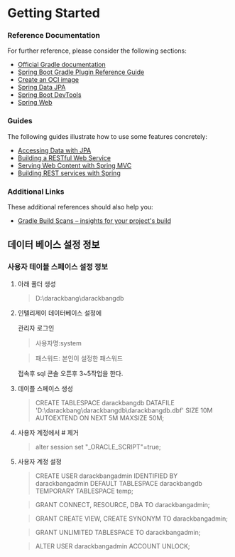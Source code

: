 # Getting Started

### Reference Documentation

For further reference, please consider the following sections:

* [Official Gradle documentation](https://docs.gradle.org)
* [Spring Boot Gradle Plugin Reference Guide](https://docs.spring.io/spring-boot/3.3.3/gradle-plugin)
* [Create an OCI image](https://docs.spring.io/spring-boot/3.3.3/gradle-plugin/packaging-oci-image.html)
* [Spring Data JPA](https://docs.spring.io/spring-boot/docs/3.3.3/reference/htmlsingle/index.html#data.sql.jpa-and-spring-data)
* [Spring Boot DevTools](https://docs.spring.io/spring-boot/docs/3.3.3/reference/htmlsingle/index.html#using.devtools)
* [Spring Web](https://docs.spring.io/spring-boot/docs/3.3.3/reference/htmlsingle/index.html#web)

### Guides

The following guides illustrate how to use some features concretely:

* [Accessing Data with JPA](https://spring.io/guides/gs/accessing-data-jpa/)
* [Building a RESTful Web Service](https://spring.io/guides/gs/rest-service/)
* [Serving Web Content with Spring MVC](https://spring.io/guides/gs/serving-web-content/)
* [Building REST services with Spring](https://spring.io/guides/tutorials/rest/)

### Additional Links

These additional references should also help you:

* [Gradle Build Scans – insights for your project's build](https://scans.gradle.com#gradle)



## 데이터 베이스 설정 정보

### 사용자 테이블 스페이스 설정 정보

1) 아래 폴더 생성

   >D:\darackbang\darackbangdb


2) 인텔리제이 데이터베이스 설정에

   관리자 로그인

   >사용자명:system

   >패스워드: 본인이 설정한 패스워드

   접속후 sql 콘솔 오픈후 3~5작업을 한다.


3) 데이플 스페이스 생성

   >CREATE TABLESPACE darackbangdb
   DATAFILE 'D:\darackbang\darackbangdb\darackbangdb.dbf'
   SIZE 10M AUTOEXTEND ON NEXT 5M MAXSIZE 50M;

4) 사용자 계정에서 # 제거
   >alter session set "_ORACLE_SCRIPT"=true;

5) 사용자 계정 설정

   >CREATE USER darackbangadmin
   IDENTIFIED BY darackbangadmin
   DEFAULT TABLESPACE darackbangdb TEMPORARY TABLESPACE temp;

   > GRANT CONNECT, RESOURCE, DBA TO darackbangadmin;

   >GRANT CREATE VIEW, CREATE SYNONYM TO darackbangadmin;

   >GRANT UNLIMITED TABLESPACE TO darackbangadmin;

   >ALTER USER darackbangadmin ACCOUNT UNLOCK;

